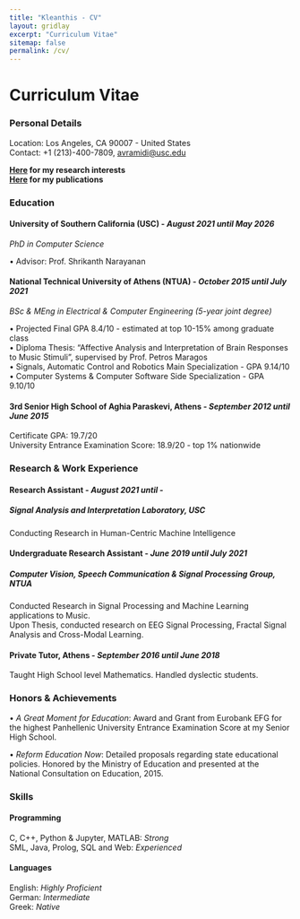 ```yaml
---
title: "Kleanthis - CV"
layout: gridlay
excerpt: "Curriculum Vitae"
sitemap: false
permalink: /cv/
---
```


# Curriculum Vitae

### Personal Details

Location: Los Angeles, CA 90007 - United States  
Contact: +1 (213)-400-7809, avramidi@usc.edu

**[Here](https://klean2050.github.io/projects/) for my research interests**  
**[Here](https://klean2050.github.io/publications/) for my publications**  

### Education

#### University of Southern California (USC) - *August 2021 until May 2026*

*PhD in Computer Science*

• Advisor: Prof. Shrikanth Narayanan

#### National Technical University of Athens (NTUA) - *October 2015 until July 2021*

*BSc & MEng in Electrical & Computer Engineering (5-year joint degree)*

• Projected Final GPA 8.4/10 - estimated at top 10-15% among graduate class  
• Diploma Thesis: “Affective Analysis and Interpretation of Brain Responses to Music Stimuli”, supervised by Prof. Petros Maragos  
• Signals, Automatic Control and Robotics Main Specialization - GPA 9.14/10  
• Computer Systems & Computer Software Side Specialization - GPA 9.10/10

#### 3rd Senior High School of Aghia Paraskevi, Athens - *September 2012 until June 2015*
Certificate GPA: 19.7/20  
University Entrance Examination Score: 18.9/20 - top 1% nationwide

### Research & Work Experience

#### Research Assistant - *August 2021 until -*
##### Signal Analysis and Interpretation Laboratory, USC
Conducting Research in Human-Centric Machine Intelligence

#### Undergraduate Research Assistant - *June 2019 until July 2021*
##### Computer Vision, Speech Communication & Signal Processing Group, NTUA
Conducted Research in Signal Processing and Machine Learning applications to Music.  
Upon Thesis, conducted research on EEG Signal Processing, Fractal Signal Analysis and Cross-Modal Learning.

#### Private Tutor, Athens - *September 2016 until June 2018*
Taught High School level Mathematics. Handled dyslectic students.

### Honors & Achievements
• *A Great Moment for Education*: Award and Grant from Eurobank EFG for the highest
Panhellenic University Entrance Examination Score at my Senior High School.

• *Reform Education Now*: Detailed proposals regarding state educational policies. Honored by
the Ministry of Education and presented at the National Consultation on Education, 2015.

### Skills

#### Programming
C, C++, Python & Jupyter, MATLAB: *Strong*  
SML, Java, Prolog, SQL and Web: *Experienced*

#### Languages
English: *Highly Proficient*  
German: *Intermediate*  
Greek: *Native*
